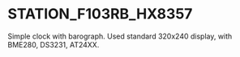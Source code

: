 # STATION_F103RB_HX8357
 Simple clock with barograph. Used standard 320x240 display, with BME280, DS3231, AT24XX.
